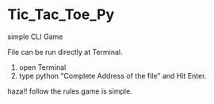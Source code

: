 # Tic_Tac_Toe_Py
simple CLI Game

File can be run directly at Terminal.

1. open Terminal
2. type python "Complete Address of the file" and Hit Enter.

haza!! follow the rules game is simple.
